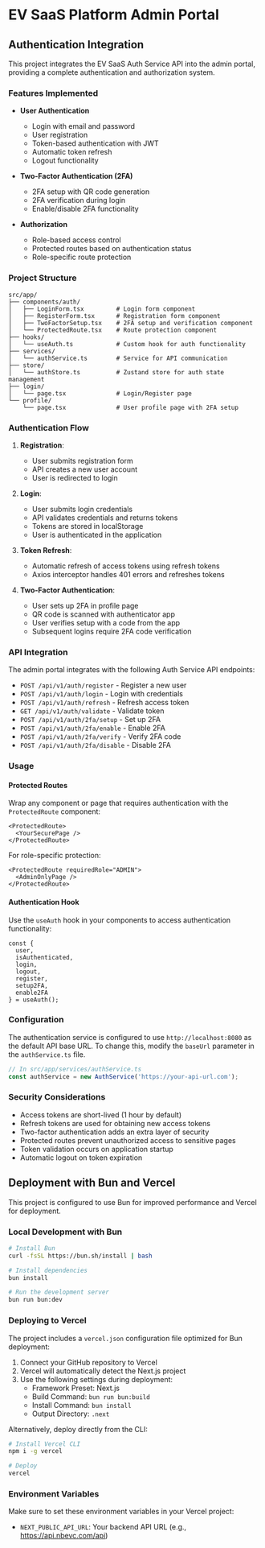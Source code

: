 # EV SaaS Platform Admin Portal

## Authentication Integration

This project integrates the EV SaaS Auth Service API into the admin portal, providing a complete authentication and authorization system.

### Features Implemented

- **User Authentication**
  - Login with email and password
  - User registration
  - Token-based authentication with JWT
  - Automatic token refresh
  - Logout functionality

- **Two-Factor Authentication (2FA)**
  - 2FA setup with QR code generation
  - 2FA verification during login
  - Enable/disable 2FA functionality

- **Authorization**
  - Role-based access control
  - Protected routes based on authentication status
  - Role-specific route protection

### Project Structure

```
src/app/
├── components/auth/
│   ├── LoginForm.tsx         # Login form component
│   ├── RegisterForm.tsx      # Registration form component
│   ├── TwoFactorSetup.tsx    # 2FA setup and verification component
│   └── ProtectedRoute.tsx    # Route protection component
├── hooks/
│   └── useAuth.ts            # Custom hook for auth functionality
├── services/
│   └── authService.ts        # Service for API communication
├── store/
│   └── authStore.ts          # Zustand store for auth state management
├── login/
│   └── page.tsx              # Login/Register page
└── profile/
    └── page.tsx              # User profile page with 2FA setup
```

### Authentication Flow

1. **Registration**:
   - User submits registration form
   - API creates a new user account
   - User is redirected to login

2. **Login**:
   - User submits login credentials
   - API validates credentials and returns tokens
   - Tokens are stored in localStorage
   - User is authenticated in the application

3. **Token Refresh**:
   - Automatic refresh of access tokens using refresh tokens
   - Axios interceptor handles 401 errors and refreshes tokens

4. **Two-Factor Authentication**:
   - User sets up 2FA in profile page
   - QR code is scanned with authenticator app
   - User verifies setup with a code from the app
   - Subsequent logins require 2FA code verification

### API Integration

The admin portal integrates with the following Auth Service API endpoints:

- `POST /api/v1/auth/register` - Register a new user
- `POST /api/v1/auth/login` - Login with credentials
- `POST /api/v1/auth/refresh` - Refresh access token
- `GET /api/v1/auth/validate` - Validate token
- `POST /api/v1/auth/2fa/setup` - Set up 2FA
- `POST /api/v1/auth/2fa/enable` - Enable 2FA
- `POST /api/v1/auth/2fa/verify` - Verify 2FA code
- `POST /api/v1/auth/2fa/disable` - Disable 2FA

### Usage

#### Protected Routes

Wrap any component or page that requires authentication with the `ProtectedRoute` component:

```tsx
<ProtectedRoute>
  <YourSecurePage />
</ProtectedRoute>
```

For role-specific protection:

```tsx
<ProtectedRoute requiredRole="ADMIN">
  <AdminOnlyPage />
</ProtectedRoute>
```

#### Authentication Hook

Use the `useAuth` hook in your components to access authentication functionality:

```tsx
const { 
  user, 
  isAuthenticated, 
  login, 
  logout, 
  register,
  setup2FA,
  enable2FA 
} = useAuth();
```

### Configuration

The authentication service is configured to use `http://localhost:8080` as the default API base URL. To change this, modify the `baseUrl` parameter in the `authService.ts` file.

```typescript
// In src/app/services/authService.ts
const authService = new AuthService('https://your-api-url.com');
```

### Security Considerations

- Access tokens are short-lived (1 hour by default)
- Refresh tokens are used for obtaining new access tokens
- Two-factor authentication adds an extra layer of security
- Protected routes prevent unauthorized access to sensitive pages
- Token validation occurs on application startup
- Automatic logout on token expiration

## Deployment with Bun and Vercel

This project is configured to use Bun for improved performance and Vercel for deployment.

### Local Development with Bun

```bash
# Install Bun
curl -fsSL https://bun.sh/install | bash

# Install dependencies
bun install

# Run the development server
bun run bun:dev
```

### Deploying to Vercel

The project includes a `vercel.json` configuration file optimized for Bun deployment:

1. Connect your GitHub repository to Vercel
2. Vercel will automatically detect the Next.js project
3. Use the following settings during deployment:
   - Framework Preset: Next.js
   - Build Command: `bun run bun:build`
   - Install Command: `bun install`
   - Output Directory: `.next`

Alternatively, deploy directly from the CLI:

```bash
# Install Vercel CLI
npm i -g vercel

# Deploy
vercel
```

### Environment Variables

Make sure to set these environment variables in your Vercel project:

- `NEXT_PUBLIC_API_URL`: Your backend API URL (e.g., https://api.nbevc.com/api)
